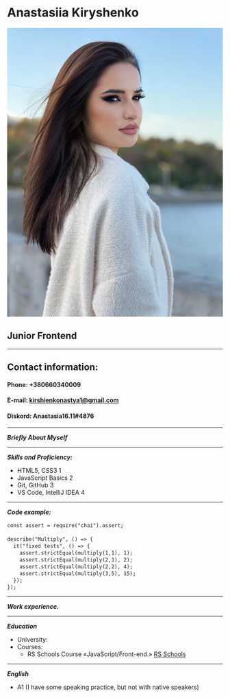 # Anastasiia Kiryshenko

![photo](./img/photo.jpeg)

## Junior Frontend

---

## Contact information:

#### **Phone**: +380660340009

#### **E-mail**: kirshienkonastya1@gmail.com

#### **Diskord**: Anastasia16.11#4876

---

**_Briefly About Myself_**

---

**_Skills and Proficiency:_**

- HTML5, CSS3 1
- JavaScript Basics 2
- Git, GitHub 3
- VS Code, IntelliJ IDEA 4

---

**_Code example:_**

```
const assert = require("chai").assert;

describe("Multiply", () => {
  it("fixed tests", () => {
    assert.strictEqual(multiply(1,1), 1);
    assert.strictEqual(multiply(2,1), 2);
    assert.strictEqual(multiply(2,2), 4);
    assert.strictEqual(multiply(3,5), 15);
  });
});

```

---

**_Work experience._**

---

**_Education_**

- University:
- Courses:
  - RS Schools Course «JavaScript/Front-end.» [RS Schools](https://app.rs.school/)

---

**_English_**

- A1 (I have some speaking practice, but not with native speakers)
